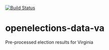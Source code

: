 [![Build Status](https://github.com/openelections/openelections-data-va/actions/workflows/data_tests.yml/badge.svg?branch=master)](https://github.com/openelections/openelections-data-va/actions/workflows/data_tests.yml?query=branch%3Amaster)

# openelections-data-va
Pre-processed election results for Virginia
